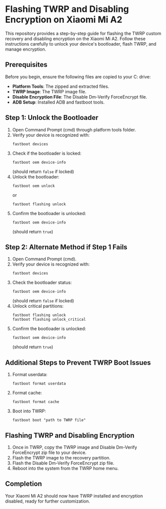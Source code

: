 
# Flashing TWRP and Disabling Encryption on Xiaomi Mi A2

This repository provides a step-by-step guide for flashing the TWRP custom recovery and disabling encryption on the Xiaomi Mi A2. Follow these instructions carefully to unlock your device's bootloader, flash TWRP, and manage encryption.

## Prerequisites
Before you begin, ensure the following files are copied to your C: drive:
- **Platform Tools**: The zipped and extracted files.
- **TWRP Image**: The TWRP image file.
- **Disable Encryption File**: The Disable Dm-Verify ForceEncrypt file.
- **ADB Setup**: Installed ADB and fastboot tools.

## Step 1: Unlock the Bootloader
1. Open Command Prompt (cmd) through platform tools folder.
2. Verify your device is recognized with:
   ```
   fastboot devices
   ```
3. Check if the bootloader is locked:
   ```
   fastboot oem device-info
   ```
   (should return `false` if locked)
4. Unlock the bootloader:
   ```
   fastboot oem unlock
   ```
   or
   ```
   fastboot flashing unlock
   ```
5. Confirm the bootloader is unlocked:
   ```
   fastboot oem device-info
   ```
   (should return `true`)

## Step 2: Alternate Method if Step 1 Fails
1. Open Command Prompt (cmd).
2. Verify your device is recognized with:
   ```
   fastboot devices
   ```
3. Check the bootloader status:
   ```
   fastboot oem device-info
   ```
   (should return `false` if locked)
4. Unlock critical partitions:
   ```
   fastboot flashing unlock
   fastboot flashing unlock_critical
   ```
5. Confirm the bootloader is unlocked:
   ```
   fastboot oem device-info
   ```
   (should return `true`)

## Additional Steps to Prevent TWRP Boot Issues
1. Format userdata:
   ```
   fastboot format userdata
   ```
2. Format cache:
   ```
   fastboot format cache
   ```
3. Boot into TWRP:
   ```
   fastboot boot "path to TWRP file"
   ```

## Flashing TWRP and Disabling Encryption
1. Once in TWRP, copy the TWRP image and Disable Dm-Verify ForceEncrypt zip file to your device.
2. Flash the TWRP image to the recovery partition.
3. Flash the Disable Dm-Verify ForceEncrypt zip file.
4. Reboot into the system from the TWRP home menu.

## Completion
Your Xiaomi Mi A2 should now have TWRP installed and encryption disabled, ready for further customization.
